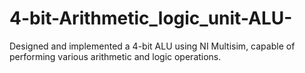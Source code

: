 # 4-bit-Arithmetic_logic_unit-ALU-
Designed and implemented a 4-bit ALU using NI Multisim, capable of performing various arithmetic and logic operations.

